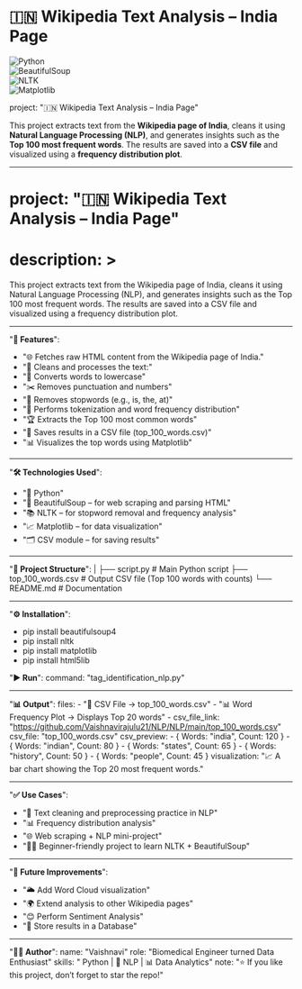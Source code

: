 # 🇮🇳 **Wikipedia Text Analysis – India Page**

![Python](https://img.shields.io/badge/Python-3.8%2B-blue?logo=python)  
![BeautifulSoup](https://img.shields.io/badge/BeautifulSoup-Web%20Scraping-yellow)  
![NLTK](https://img.shields.io/badge/NLTK-NLP-green)  
![Matplotlib](https://img.shields.io/badge/Matplotlib-Visualization-orange) 


project: "🇮🇳 Wikipedia Text Analysis – India Page"

This project extracts text from the **Wikipedia page of India**, cleans it using **Natural Language Processing (NLP)**, and generates insights such as the **Top 100 most frequent words**. The results are saved into a **CSV file** and visualized using a **frequency distribution plot**.

---



# project: "🇮🇳 Wikipedia Text Analysis – India Page"
# description: >
  This project extracts text from the Wikipedia page of India, cleans it using 
  Natural Language Processing (NLP), and generates insights such as the Top 100 
  most frequent words. The results are saved into a CSV file and visualized 
  using a frequency distribution plot.

---

"**🚀 Features**":
  - "🌐 Fetches raw HTML content from the Wikipedia page of India."
  - "🧹 Cleans and processes the text:"
  - "🔡 Converts words to lowercase"
  - "✂️ Removes punctuation and numbers"
  - "🛑 Removes stopwords (e.g., is, the, at)"
  - "📑 Performs tokenization and word frequency distribution"
  - "🏆 Extracts the Top 100 most common words"
  - "💾 Saves results in a CSV file (top_100_words.csv)"
  - "📊 Visualizes the top words using Matplotlib"

  - ---

"**🛠️ Technologies Used**":
  - "🐍 Python"
  - "🍲 BeautifulSoup – for web scraping and parsing HTML"
  - "📚 NLTK – for stopword removal and frequency analysis"
  - "📈 Matplotlib – for data visualization"
  - "🗂️ CSV module – for saving results"

---

"**📂 Project Structure**": |
  ├── script.py            # Main Python script
  ├── top_100_words.csv    # Output CSV file (Top 100 words with counts)
  └── README.md            # Documentation

  ---

"**⚙️ Installation**":
  - pip install beautifulsoup4
  - pip install nltk
  - pip install matplotlib
  - pip install html5lib

"**▶️ Run**":
  command: "tag_identification_nlp.py"
  
----
"**📊 Output**":
  files:
    - "📄 CSV File → top_100_words.csv"
    - "📊 Word Frequency Plot → Displays Top 20 words"
    - csv_file_link: "https://github.com/Vaishnavirajulu21/NLP/NLP/main/top_100_words.csv"
  csv_file: "top_100_words.csv"
  csv_preview:
    - { Words: "india", Count: 120 }
    - { Words: "indian", Count: 80 }
    - { Words: "states", Count: 65 }
    - { Words: "history", Count: 50 }
    - { Words: "people", Count: 45 }
  visualization: "📈 A bar chart showing the Top 20 most frequent words."
  
---

"**✅ Use Cases**":
  - "🧹 Text cleaning and preprocessing practice in NLP"
  - "📊 Frequency distribution analysis"
  - "🌐 Web scraping + NLP mini-project"
  - "👩‍💻 Beginner-friendly project to learn NLTK + BeautifulSoup"
---

"**📌 Future Improvements**":
  - "🌥️ Add Word Cloud visualization"
  - "🌍 Extend analysis to other Wikipedia pages"
  - "😊 Perform Sentiment Analysis"
  - "💾 Store results in a Database"

---

"**👩‍💻 Author**":
  name: "Vaishnavi"
  role: "Biomedical Engineer turned Data Enthusiast"
  skills: " Python | 🧠 NLP | 📊 Data Analytics"
  note: "⭐ If you like this project, don’t forget to star the repo!"
